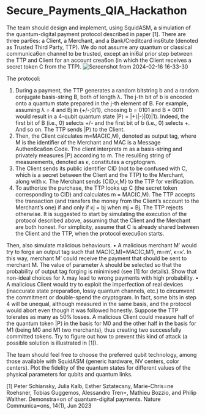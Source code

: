 # Secure_Payments_QIA_Hackathon

The team should design and implement, using SquidASM, a simulation of the quantum-digital payment
protocol described in paper [1].
There are three par6es: a Client, a Merchant, and a Bank/Creditcard ins6tute (denoted as Trusted Third
Party, TTP). We do not assume any quantum or classical communica6on channel to be trusted, except
an ini6al prior step between the TTP and Client for an account crea6on (in which the Client receives a
secret token C from the TTP).
![Screenshot from 2024-02-16 16-33-30](https://github.com/Ilie-Cristi/Secure_Payments_QIA_Hackathon/assets/61991016/c383ec69-7f90-457e-90dc-2670e6ba95dc)



The protocol:
1. During a payment, the TTP generates a random bitstring b and a random conjugate basis-string B, both of length λ. The j-th bit of b is encoded onto a quantum state prepared in the j-th element of B. For example, assuming λ = 4 and Bj in {+/-;0/1}, choosing b = 0101 and B = 0011 would result in a 4-qubit quantum state |P⟩ = |+⟩|-⟩|0⟩|1⟩. Indeed, the first bit of B (i.e., 0) selects +/- and the first bit of b (i.e., 0) selects +. And so on. The TTP sends |P⟩ to the Client.
2. Then, the Client calculates m=MAC(C,M), denoted as output tag, where M is the identifier of the Merchant and MAC is a Message Authen6ca6on Code. The client interprets m as a basis-string and privately measures |P⟩ according to m. The resul6ng string of measurements, denoted as κ, constitutes a cryptogram.
3. The Client sends its public identifier CID (not to be confused with C, which is a secret between the Client and the TTP) to the Merchant, along with κ. The Merchant sends {CID,κ,M} to the TTP for verification.
4. To authorize the purchase, the TTP looks up C (the secret token corresponding to CID) and calculates m = MAC(C,M). The TTP accepts the transaction (and transfers the money from the Client’s account to the Merchant’s one) if and only if κj = bj when mj = Bj. The TTP rejects otherwise.
It is suggested to start by simulating the execution of the protocol described above, assuming that the Client and the Merchant are both honest. For simplicity, assume that C is already shared between the Client and the TTP, when the protocol execu6on starts.

Then, also simulate malicious behaviours.
• A malicious merchant M’ would try to forge an output tag such that MAC(C,M)=MAC(C,M’), m=m’, κ=κ’. In this way, merchant M’ could receive the payment that should be sent to merchant M. The value of parameter λ should be selected so that the probability of output tag forging is minimised (see [1] for details). Show that non-ideal choices for λ may lead to wrong payments with high probability.
• A malicious Client would try to exploit the imperfection of real devices (inaccurate state prepara6on, lossy quantum channels, etc.) to circumvent the commitment or double-spend the cryptogram. In fact, some bits in step 4 will be unequal, although measured in the same basis, and the protocol would abort even though it was followed honestly. Suppose the TTP tolerates as many as 50% losses. A malicious Client could measure half of the quantum token |P⟩ in the basis for M0 and the other half in the basis for M1 (being M0 and M1 two merchants), thus creating two successfully committed tokens. Try to figure out how to prevent this kind of attack (a possible solution is illustrated in [1]).

The team should feel free to choose the preferred qubit technology, among those available with SquidASM (generic hardware, NV centers, color centers). Plot the fidelity of the quantum states for different values of the physical parameters for qubits and quantum links.


[1] Peter Schiansky, Julia Kalb, Esther Sztatecsny, Marie-Chris=ne Roehsner, Tobias Guggemos, Alessandro Tren=,
Mathieu Bozzio, and Philip Walther. Demonstra=on of quantum-digital payments. Nature Communica=ons,
14(1), Jun 2023
